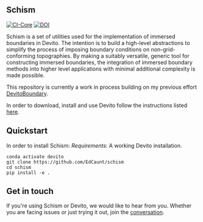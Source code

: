 ## Schism

[![CI-Core](https://github.com/EdCaunt/schism/actions/workflows/pytest_core.yml/badge.svg)](https://github.com/EdCaunt/schism/actions/workflows/pytest_core.yml)
[![DOI](https://zenodo.org/badge/488560442.svg)](https://zenodo.org/badge/latestdoi/488560442)

Schism is a set of utilities used for the implementation of
immersed boundaries in Devito. The intention is to build a high-level
abstractions to simplify the process of imposing boundary conditions
on non-grid-conforming topographies. By making a suitably versatile,
generic tool for constructing immersed boundaries, the integration of
immersed boundary methods into higher level applications with minimal
additional complexity is made possible.

This repository is currently a work in process building on my previous effort
[DevitoBoundary](https://github.com/devitocodes/devitoboundary).

In order to download, install and use Devito follow the instructions
listed [here](https://github.com/devitocodes/devito).


## Quickstart
In order to install Schism:
*Requirements:* A working Devito installation.

```
conda activate devito
git clone https://github.com/EdCaunt/schism
cd schism
pip install -e .
```

## Get in touch

If you're using Schism or Devito, we would like to hear from
you. Whether you are facing issues or just trying it out, join the
[conversation](devitocodes.slack.com/).
